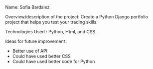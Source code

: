Name: Sofia Bardalez

Overview/description of the project: Create a Python Django portfolio project that helps you test your trading skills.

Technologies Used : Python, Html, and CSS.

Ideas for future improvement : 
- Better use of API
- Could have used better CSS
- Could have used better code for Python

